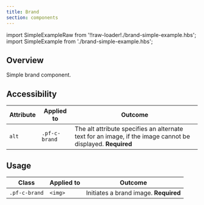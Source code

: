 ```yaml
---
title: Brand
section: components
---
```


import SimpleExampleRaw from '!!raw-loader!./brand-simple-example.hbs';
import SimpleExample from './brand-simple-example.hbs';

<Example 
  heading="Brand simple" 
  handlebars={SimpleExampleRaw}
  html={SimpleExample()} />

## Overview

Simple brand component.

## Accessibility

| Attribute | Applied to | Outcome |
| -- | -- | -- |
| `alt` | `.pf-c-brand` | The alt attribute specifies an alternate text for an image, if the image cannot be displayed. **Required** |


## Usage

| Class | Applied to | Outcome |
| -- | -- | -- |
| `.pf-c-brand` | `<img>` |  Initiates a brand image. **Required** |
